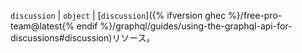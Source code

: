 `discussion` | `object` | [`discussion`]({% ifversion ghec %}/free-pro-team@latest{% endif %}/graphql/guides/using-the-graphql-api-for-discussions#discussion)リソース。
